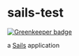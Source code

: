 # sails-test

[![Greenkeeper badge](https://badges.greenkeeper.io/effervescentia/aurelia-sails-boilerplate-backend.svg)](https://greenkeeper.io/)

a [Sails](http://sailsjs.org) application
